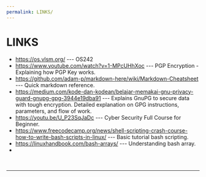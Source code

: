 ```yaml
---
permalink: LINKS/
---
```


# LINKS
* <https://os.vlsm.org/> --- OS242
* <https://www.youtube.com/watch?v=1-MPcUHhXoc> --- PGP Encryption - Explaining how PGP Key works.
* <https://github.com/adam-p/markdown-here/wiki/Markdown-Cheatsheet> --- Quick markdown reference.
* <https://medium.com/kode-dan-kodean/belajar-memakai-gnu-privacy-guard-gnupg-gpg-3944e19dba91> --- Explains GnuPG to secure data with tough encryption. Detailed explanation on GPG instructions, parameters, and flow of work.
* <https://youtu.be/U_P23SqJaDc> --- Cyber Security Full Course for Beginner. 
* <https://www.freecodecamp.org/news/shell-scripting-crash-course-how-to-write-bash-scripts-in-linux/> --- Basic tutorial bash scripting.
* <https://linuxhandbook.com/bash-arrays/> --- Understanding bash array.
* 

<br>
<hr>
